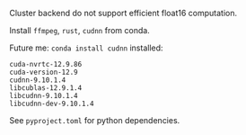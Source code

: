 Cluster backend do not support efficient float16 computation.

Install `ffmpeg`, `rust`, `cudnn` from conda.

Future me: `conda install cudnn` installed:

```
cuda-nvrtc-12.9.86
cuda-version-12.9
cudnn-9.10.1.4
libcublas-12.9.1.4
libcudnn-9.10.1.4
libcudnn-dev-9.10.1.4
```

See `pyproject.toml` for python dependencies.
